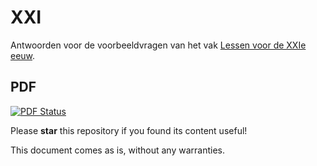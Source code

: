 # XXI

Antwoorden voor de voorbeeldvragen van het vak [Lessen voor de XXIe eeuw](https://hiw.kuleuven.be/ned/lessen).

## PDF

[![PDF Status](https://www.sharelatex.com/github/repos/KULeuven-CS/XXI/builds/latest/badge.svg)](https://www.sharelatex.com/github/repos/KULeuven-CS/XXI/builds/latest/output.pdf)

Please **star** this repository if you found its content useful!

This document comes as is, without any warranties.
